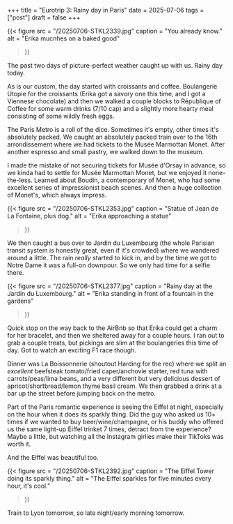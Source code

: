 +++
title = "Eurotrip 3: Rainy day in Paris"
date = 2025-07-06
tags = ["post"]
draft = false
+++

{{< 
    figure src = "/20250706-STKL2339.jpg" 
    caption = "You already know." 
    alt = "Erika mucnhes on a baked good"
>}}

The past two days of picture-perfect weather caught up with us. Rainy day today. 

As is our custom, the day started with croissants and coffee. Boulangerie Utopie for the croissants (Erika got a savory one this time, and I got a Viennese chocolate) and then we walked a couple blocks to République of Coffee for some warm drinks (7/10 cap) and a slightly more hearty meal consisting of some wildly fresh eggs. 

The Paris Metro is a roll of the dice. Sometimes it's empty, other times it's absolutely packed. We caught an absolutely packed train over to the 16th arrondissement where we had tickets to the Musée Marmottan Monet. After another espresso and small pastry, we walked down to the museum.

I made the mistake of not securing tickets for Musée d'Orsay in advance, so we kinda had to settle for Musée Marmottan Monet, but we enjoyed it none-the-less. Learned about Boudin, a contemporary of Monet, who had some excellent series of impressionist beach scenes. And then a huge collection of Monet's, which always impress. 

{{< 
    figure src = "/20250706-STKL2353.jpg" 
    caption = "Statue of Jean de La Fontaine, plus dog." 
    alt = "Erika approaching a statue"
>}}

We then caught a bus over to Jardin du Luxembourg (the whole Parisian transit system is honestly great, even if it's crowded) where we wandered around a little. The rain *really* started to kick in, and by the time we got to Notre Dame it was a full-on downpour. So we only had time for a selfie there.

{{< 
    figure src = "/20250706-STKL2377.jpg" 
    caption = "Rainy day at the Jardin du Luxembourg." 
    alt = "Erika standing in front of a fountain in the gardens"
>}}

Quick stop on the way back to the AirBnb so that Erika could get a charm for her bracelet, and then we sheltered away for a couple hours. I ran out to grab a couple treats, but pickings are slim at the boulangeries this time of day. Got to watch an exciting F1 race though. 

Dinner was La Boissonnerie (shoutout Harding for the rec) where we split an *excellent* beefsteak tomato/fried caper/anchovie starter, red tuna with carrots/peas/lima beans, and a very different but very delicious dessert of apricot/shortbread/lemon thyme basil cream. We then grabbed a drink at a bar up the street before jumping back on the metro. 

Part of the Paris romantic experience is seeing the Eiffel at night, especially on the hour when it does its sparkly thing. Did the guy who asked us 10+ times if we wanted to buy beer/wine/champagne, or his buddy who offered us the same light-up Eiffel trinket 7 times, detract from the experience? Maybe a little, but watching all the Instagram girlies make their TikToks was worth it.

And the Eiffel was beautiful too. 

{{< 
    figure src = "/20250706-STKL2392.jpg" 
    caption = "The Eiffel Tower doing its sparkly thing." 
    alt = "The Eiffel sparkles for five minutes every hour, it's cool."
>}}

Train to Lyon tomorrow, so late night/early morning tomorrow.